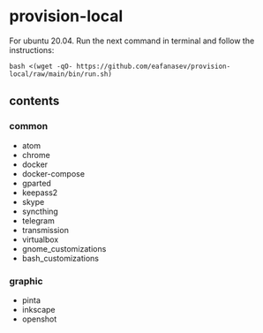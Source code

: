 # provision-local

For ubuntu 20.04. Run the next command in terminal and follow the instructions:

```bash <(wget -qO- https://github.com/eafanasev/provision-local/raw/main/bin/run.sh)```

## contents

### common
 * atom
 * chrome
 * docker
 * docker-compose
 * gparted
 * keepass2
 * skype
 * syncthing
 * telegram
 * transmission
 * virtualbox
 * gnome_customizations
 * bash_customizations

### graphic
 * pinta
 * inkscape
 * openshot
